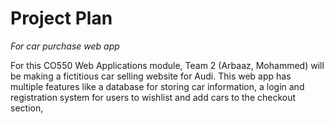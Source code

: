 # Project Plan

*For car purchase web app*

For this CO550 Web Applications module, Team 2 (Arbaaz, Mohammed) will be making a fictitious car selling website for Audi. This web app has multiple features like a database for storing car information, a login and registration system for users to wishlist and add cars to the checkout section, 